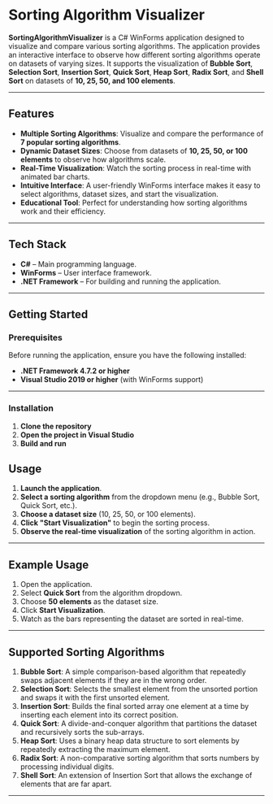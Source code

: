 # Sorting Algorithm Visualizer

**SortingAlgorithmVisualizer** is a C# WinForms application designed to visualize and compare various sorting algorithms. The application provides an interactive interface to observe how different sorting algorithms operate on datasets of varying sizes. It supports the visualization of **Bubble Sort**, **Selection Sort**, **Insertion Sort**, **Quick Sort**, **Heap Sort**, **Radix Sort**, and **Shell Sort** on datasets of **10, 25, 50, and 100 elements**.

---

## Features

- **Multiple Sorting Algorithms**: Visualize and compare the performance of **7 popular sorting algorithms**.
- **Dynamic Dataset Sizes**: Choose from datasets of **10, 25, 50, or 100 elements** to observe how algorithms scale.
- **Real-Time Visualization**: Watch the sorting process in real-time with animated bar charts.
- **Intuitive Interface**: A user-friendly WinForms interface makes it easy to select algorithms, dataset sizes, and start the visualization.
- **Educational Tool**: Perfect for understanding how sorting algorithms work and their efficiency.

---

## Tech Stack

- **C#** – Main programming language.
- **WinForms** – User interface framework.
- **.NET Framework** – For building and running the application.

---

## Getting Started

### Prerequisites

Before running the application, ensure you have the following installed:

- **.NET Framework 4.7.2 or higher**
- **Visual Studio 2019 or higher** (with WinForms support)

---

### Installation

1. **Clone the repository**
2. **Open the project in Visual Studio**
3. **Build and run**

## Usage

1. **Launch the application**.
2. **Select a sorting algorithm** from the dropdown menu (e.g., Bubble Sort, Quick Sort, etc.).
3. **Choose a dataset size** (10, 25, 50, or 100 elements).
4. **Click "Start Visualization"** to begin the sorting process.
5. **Observe the real-time visualization** of the sorting algorithm in action.

---

## Example Usage

1. Open the application.
2. Select **Quick Sort** from the algorithm dropdown.
3. Choose **50 elements** as the dataset size.
4. Click **Start Visualization**.
5. Watch as the bars representing the dataset are sorted in real-time.

---

## Supported Sorting Algorithms

1. **Bubble Sort**: A simple comparison-based algorithm that repeatedly swaps adjacent elements if they are in the wrong order.
2. **Selection Sort**: Selects the smallest element from the unsorted portion and swaps it with the first unsorted element.
3. **Insertion Sort**: Builds the final sorted array one element at a time by inserting each element into its correct position.
4. **Quick Sort**: A divide-and-conquer algorithm that partitions the dataset and recursively sorts the sub-arrays.
5. **Heap Sort**: Uses a binary heap data structure to sort elements by repeatedly extracting the maximum element.
6. **Radix Sort**: A non-comparative sorting algorithm that sorts numbers by processing individual digits.
7. **Shell Sort**: An extension of Insertion Sort that allows the exchange of elements that are far apart.

---

